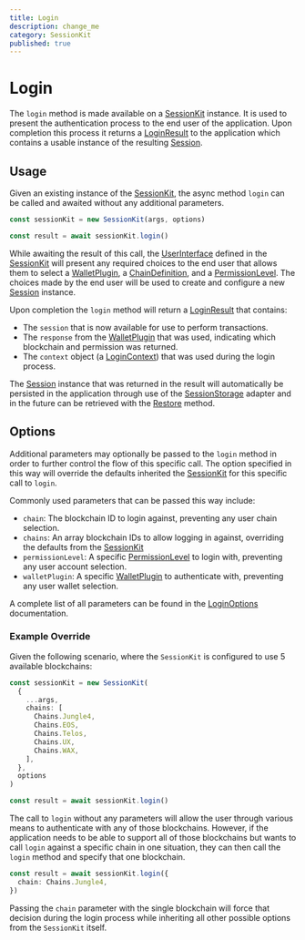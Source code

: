 ```yaml
---
title: Login
description: change_me
category: SessionKit
published: true
---
```


# Login

The `login` method is made available on a [SessionKit](/docs/sessionkit/session-kit-factory) instance. It is used to present the authentication process to the end user of the application. Upon completion this process it returns a [LoginResult](/docs/sessionkit/login-result) to the application which contains a usable instance of the resulting [Session](/docs/sessionkit/session).

## Usage

Given an existing instance of the [SessionKit](/docs/sessionkit/session-kit-factory), the async method `login` can be called and awaited without any additional parameters.

```ts
const sessionKit = new SessionKit(args, options)

const result = await sessionKit.login()
```

While awaiting the result of this call, the [UserInterface](/docs/sessionkit/plugin-user-interface) defined in the [SessionKit](/docs/sessionkit/session-kit-factory) will present any required choices to the end user that allows them to select a [WalletPlugin](/docs/sessionkit/plugin-wallet), a [ChainDefinition](/docs/utilities/common-library#chaindefinition), and a [PermissionLevel](#). The choices made by the end user will be used to create and configure a new [Session](/docs/sessionkit/session) instance.

Upon completion the `login` method will return a [LoginResult](/docs/sessionkit/login-result) that contains:

- The `session` that is now available for use to perform transactions.
- The `response` from the [WalletPlugin](/docs/sessionkit/plugin-wallet) that was used, indicating which blockchain and permission was returned.
- The `context` object (a [LoginContext](/docs/sessionkit/login-context)) that was used during the login process.

The [Session](/docs/sessionkit/session) instance that was returned in the result will automatically be persisted in the application through use of the [SessionStorage](/docs/sessionkit/session-storage) adapter and in the future can be retrieved with the [Restore](/docs/sessionkit/restore) method.

## Options

Additional parameters may optionally be passed to the `login` method in order to further control the flow of this specific call. The option specified in this way will override the defaults inherited the [SessionKit](/docs/sessionkit/session-kit-factory) for this specific call to `login`.

Commonly used parameters that can be passed this way include:

- `chain`: The blockchain ID to login against, preventing any user chain selection.
- `chains`: An array blockchain IDs to allow logging in against, overriding the defaults from the [SessionKit](/docs/sessionkit/session-kit-factory)
- `permissionLevel`: A specific [PermissionLevel](#) to login with, preventing any user account selection.
- `walletPlugin`: A specific [WalletPlugin](/docs/sessionkit/plugin-wallet) to authenticate with, preventing any user wallet selection.

A complete list of all parameters can be found in the [LoginOptions](https://wharfkit.github.io/session/interfaces/LoginOptions.html) documentation.

### Example Override

Given the following scenario, where the `SessionKit` is configured to use 5 available blockchains:

```ts
const sessionKit = new SessionKit(
  {
    ...args,
    chains: [
      Chains.Jungle4,
      Chains.EOS,
      Chains.Telos,
      Chains.UX,
      Chains.WAX,
    ],
  },
  options
)

const result = await sessionKit.login()
```

The call to `login` without any parameters will allow the user through various means to authenticate with any of those blockchains. However, if the application needs to be able to support all of those blockchains but wants to call `login` against a specific chain in one situation, they can then call the `login` method and specify that one blockchain.

```ts
const result = await sessionKit.login({
  chain: Chains.Jungle4,
})
```

Passing the `chain` parameter with the single blockchain will force that decision during the login process while inheriting all other possible options from the `SessionKit` itself.
